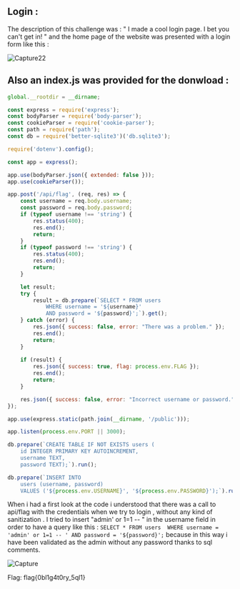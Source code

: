 ## Login :

The description of this challenge was : " I made a cool login page. I bet you can't get in! " and the home page of the website was presented with a login form like this :

![Capture22](https://user-images.githubusercontent.com/59454895/85869348-d8b1da80-b7cb-11ea-9df9-d9bd98fb9e41.PNG)

## Also an index.js was provided for the donwload :

```javascript
global.__rootdir = __dirname;

const express = require('express');
const bodyParser = require('body-parser');
const cookieParser = require('cookie-parser');
const path = require('path');
const db = require('better-sqlite3')('db.sqlite3');

require('dotenv').config();

const app = express();

app.use(bodyParser.json({ extended: false }));
app.use(cookieParser());

app.post('/api/flag', (req, res) => {
    const username = req.body.username;
    const password = req.body.password;
    if (typeof username !== 'string') {
        res.status(400);
        res.end();
        return;
    }
    if (typeof password !== 'string') {
        res.status(400);
        res.end();
        return;
    }

    let result;
    try {
        result = db.prepare(`SELECT * FROM users 
            WHERE username = '${username}'
            AND password = '${password}';`).get();
    } catch (error) {
        res.json({ success: false, error: "There was a problem." });
        res.end();
        return;
    }
    
    if (result) {
        res.json({ success: true, flag: process.env.FLAG });
        res.end();
        return;
    }

    res.json({ success: false, error: "Incorrect username or password." });
});

app.use(express.static(path.join(__dirname, '/public')));

app.listen(process.env.PORT || 3000);

db.prepare(`CREATE TABLE IF NOT EXISTS users (
    id INTEGER PRIMARY KEY AUTOINCREMENT,
    username TEXT,
    password TEXT);`).run();

db.prepare(`INSERT INTO 
    users (username, password)
    VALUES ('${process.env.USERNAME}', '${process.env.PASSWORD}');`).run();
```
When i had a first look at the code i understood that there was a call to api/flag  with the credentials when we try to login , without any  kind of sanitization . I tried to insert "admin' or 1=1 --  "  in the username field in order to have a query like this : ``` SELECT * FROM users 
            WHERE username = 'admin' or 1=1 -- '
            AND password = '${password}'; ``` because in this way i have been validated as the admin without any password thanks to sql comments.
            
            
            
            


![Capture](https://user-images.githubusercontent.com/59454895/85872271-cc2f8100-b7cf-11ea-9ec7-dd6dc83aa37d.PNG)

Flag: flag{0bl1g4t0ry_5ql1}

